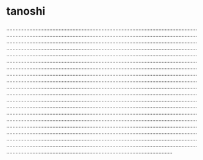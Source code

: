 # tanoshi

................................................................................................................................................................................................................................................................................................................................................................................................................................................................................................................................................................................................................................................................................................................................................................................................................................................................................................................................................................................................................................................................................................................................................................................................................................................................................................................................................................................................................................................................................................................................................................................................................................................................................................................................................................................................................................................................................................................................................................................................................................................................................................................................................................................................................................................................................................................................................................................................................................................................................................................................................................